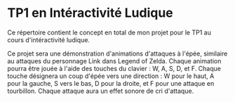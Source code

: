 # TP1 en Intéractivité Ludique
Ce répertoire contient le concept en total de mon projet pour le TP1 au cours d'intéractivité ludique.

Ce projet sera une démonstration d'animations d'attaques à l'épée, similaire au attaques du personnage Link dans Legend of Zelda.
Chaque animation pourra être jouée à l'aide des touches du clavier : W, A, S, D, et F.
Chaque touche désignera un coup d'épée vers une direction : W pour le haut, A pour la gauche, S vers le bas, D pour la droite, et F pour une attaque en tourbillon.
Chaque attaque aura un effet sonore de cri d'attaque.

